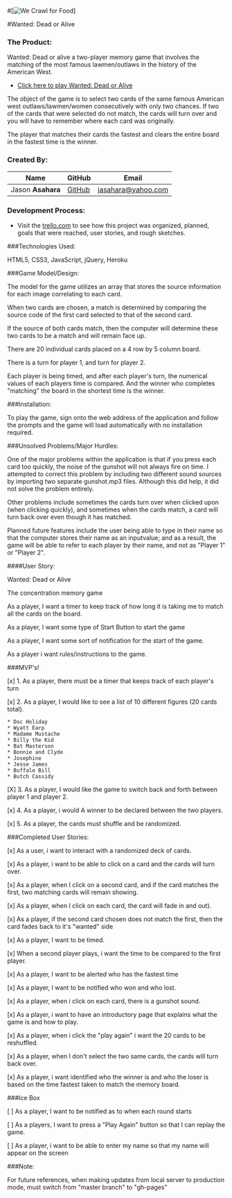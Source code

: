 
#[![We Crawl for Food](http://i.imgur.com/PN5dMnA.jpg)]

#Wanted: Dead or Alive


### The Product:

Wanted: Dead or alive a two-player memory game that involves the matching of the most famous lawmen/outlaws in the history of the American West.

- [Click here to play Wanted: Dead or Alive](http://ansel291.github.io/Project_1/)

The object of the game is to select two cards of the same famous American west outlaws/lawmen/women  consecutively with only two chances.  If two of the cards that were selected do not match, the cards will turn over and you will have to remember where each card was originally.

The player that matches their cards the fastest and clears the entire board in the fastest time is the winner.

### Created By:

**Name** | **GitHub** | **Email** 
---------| ---------- | ---------
Jason **Asahara** | [GitHub](https://github.com/Ansel291) | [jasahara@yahoo.com](jasahara@yahoo.com)

### Development Process:
* Visit the [trello.com](https://trello.com/b/SMSwN4DV/five-guys) to see how this project was organized, planned, goals that were reached, user stories, and rough sketches.

###Technologies Used:

HTML5, CSS3, JavaScript, jQuery, Heroku


###Game Model/Design:

The model for the game utilizes an array that stores the source information for each image correlating to each card.

When two cards are chosen, a match is determined by comparing the source code of the first card selected to that of the second card.

If the source of both cards match, then the computer will determine these two cards to be a match and will remain face up.

There are 20 individual cards placed on a 4 row by 5 column board.

There is a turn for player 1, and turn for player 2.  

Each player is being timed, and after each player's turn, the numerical values of each players time is compared.  And the winner who completes "matching" the board in the shortest time is the winner.

###Installation:

To play the game, sign onto the web address of the application and follow the prompts and the game will load automatically with no installation required.


###Unsolved Problems/Major Hurdles:

One of the major problems within the application is that if you press each card too quickly, the noise of the gunshot will not always fire on time.  I attempted to correct this problem by including two different sound sources by importing two separate gunshot.mp3 files.  Although this did help, it did not solve the problem entirely.

Other problems include sometimes the cards turn over when clicked upon (when clicking quickly), and sometimes when the cards match, a card will turn back over even though it has matched.

Planned future features include the user being able to type in their name so that the computer stores their name as an inputvalue; and as a result, the game will be able to refer to each player by their name, and not as "Player 1" or "Player 2".


####User Story:


Wanted: Dead or Alive

The concentration memory game

As a player, I want a timer to keep track of how long it is taking me to match all the cards on the board.

As a player, I want some type of Start Button to start the game

As a player, I want some sort of notification for the start of the game.

As a player i want rules/instructions to the game.


###MVP's!

[x] 1.  As a player, there must be a timer that keeps track of each player's turn

[x] 2.  As a player, I would like to see a list of 10 different figures (20 cards total).

	* Doc Holiday
	* Wyatt Earp
	* Madame Mustache
	* Billy the Kid
	* Bat Masterson
	* Bonnie and Clyde
	* Josephine
	* Jesse James
	* Buffalo Bill
	* Butch Cassidy

[X] 3.  As a player, I would like the game to switch back and forth between player 1 and player 2.

[x] 4.  As a player, i would A winner to be declared between the two players.

[x] 5.  As a player, the cards must shuffle and be randomized.
  

###Completed User Stories:

[x] As a user, i want to interact with a randomized deck of cards.

[x] As a player, i want to be able to click on a card and the cards will turn over.

[x] As a player, when I click on a second card, and if the card matches the first, two matching cards will remain showing.

[x] As a player, when I click on each card, the card will fade in and out).

[x] As a player, if the second card chosen does not match the first, then the card fades back to it's "wanted" side

[x] As a player, I want to be timed.

[x] When a second player plays, i want the time to be compared to the first player.

[x] As a player, I want to be alerted who has the fastest time

[x] As a player, I want to be notified who won and who lost.

[x] As a player, when i click on each card, there is a gunshot sound.

[x] As a player, i want to have an introductory page that explains what the game is and how to play.

[x] As a player, when i click the "play again" i want the 20 cards to be reshuffled.

[x] As a player, when I don't select the two same cards, the cards will turn back over.

[x] As a player, i want identified who the winner is and who the loser is based on the time fastest taken to match the memory board.

###Ice Box

[ ] As a player, I want to be notified as to when each round starts

[ ] As a players, I want to press a "Play Again" button so that I can replay the game. 

[ ] As a player, i want to be able to enter my name so that my name will appear on the screen

###Note:

For future references, when making updates from local server to production mode,
must switch from "master branch" to "gh-pages"

























